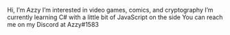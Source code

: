 Hi, I’m Azzy
I’m interested in video games, comics, and cryptography
I’m currently learning C# with a little bit of JavaScript on the side
You can reach me on my Discord at Azzy#1583

<!---
A-z-z-y/A-z-z-y is a ✨ special ✨ repository because its `README.md` (this file) appears on your GitHub profile.
You can click the Preview link to take a look at your changes.
--->
